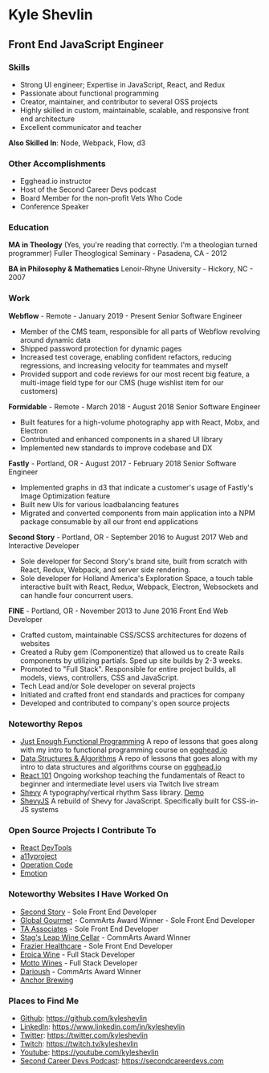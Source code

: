 # Kyle Shevlin
## Front End JavaScript Engineer

### Skills

* Strong UI engineer; Expertise in JavaScript, React, and Redux
* Passionate about functional programming
* Creator, maintainer, and contributor to several OSS projects
* Highly skilled in custom, maintainable, scalable, and responsive front end architecture
* Excellent communicator and teacher

**Also Skilled In**: Node, Webpack, Flow, d3

### Other Accomplishments

* Egghead.io instructor
* Host of the Second Career Devs podcast
* Board Member for the non-profit Vets Who Code
* Conference Speaker

### Education

**MA in Theology** (Yes, you're reading that correctly. I'm a theologian turned programmer)
Fuller Theoglogical Seminary - Pasadena, CA - 2012

**BA in Philosophy & Mathematics**
Lenoir-Rhyne University - Hickory, NC - 2007

### Work

**Webflow** - Remote - January 2019 - Present
Senior Software Engineer

* Member of the CMS team, responsible for all parts of Webflow revolving around dynamic data
* Shipped password protection for dynamic pages
* Increased test coverage, enabling confident refactors, reducing regressions, and increasing velocity for teammates and myself
* Provided support and code reviews for our most recent big feature, a multi-image field type for our CMS (huge wishlist item for our customers)

**Formidable** - Remote - March 2018 - August 2018
Senior Software Engineer

* Built features for a high-volume photography app with React, Mobx, and Electron
* Contributed and enhanced components in a shared UI library
* Implemented new standards to improve codebase and DX

**Fastly** - Portland, OR - August 2017 - February 2018
Senior Software Engineer

* Implemented graphs in d3 that indicate a customer's usage of Fastly's Image Optimization feature
* Built new UIs for various loadbalancing features
* Migrated and converted components from main application into a NPM package consumable by all our front end applications

**Second Story** - Portland, OR - September 2016 to August 2017
Web and Interactive Developer

* Sole developer for Second Story's brand site, built from scratch with React, Redux, Webpack, and server side rendering.
* Sole developer for Holland America's Exploration Space, a touch table interactive built with React, Redux, Webpack, Electron, Websockets and can handle four concurrent users.

**FINE** - Portland, OR - November 2013 to June 2016
Front End Web Developer

* Crafted custom, maintainable CSS/SCSS architectures for dozens of websites
* Created a Ruby gem (Componentize) that allowed us to create Rails components by utilizing partials. Sped up site builds by 2-3 weeks.
* Promoted to "Full Stack". Responsible for entire project builds, all models, views, controllers, CSS and JavaScript.
* Tech Lead and/or Sole developer on several projects
* Initiated and crafted front end standards and practices for company
* Developed and contributed to company's open source projects

### Noteworthy Repos

* [Just Enough Functional Programming](https://github.com/kyleshevlin/just-enough-fp-lessons)
A repo of lessons that goes along with my intro to functional programming course on [egghead.io](https://egghead.io/courses/just-enough-functional-programming-in-javascript)
* [Data Structures & Algorithms](https://github.com/kyleshevlin/intro-to-data-structures-and-algorithms)
A repo of lessons that goes along with my intro to data structures and algorithms course on [egghead.io](https://egghead.io/courses/data-structures-and-algorithms-in-javascript)
* [React 101](https://github.com/kyleshevlin/react-101)
Ongoing workshop teaching the fundamentals of React to beginner and intermediate level users via Twitch live stream
* [Shevy](https://github.com/kyleshevlin/shevy)
A typography/vertical rhythm Sass library.
[Demo](http://kyleshevlin.github.io/shevy)
* [ShevyJS](https://github.com/kyleshevlin/shevyjs)
A rebuild of Shevy for JavaScript. Specifically built for CSS-in-JS systems

### Open Source Projects I Contribute To

* [React DevTools](https://github.com/facebook/react-devtools)
* [a11yproject](https://github.com/a11yproject/a11yproject.com)
* [Operation Code](https://github.com/OperationCode/operationcode_frontend)
* [Emotion](https://github.com/emotion-js/emotion)

### Noteworthy Websites I Have Worked On

* [Second Story](https://secondstory.com/) - Sole Front End Developer
* [Global Gourmet](ggcatering.com) - CommArts Award Winner - Sole Front End Developer
* [TA Associates](ta.com) - Sole Front End Developer
* [Stag's Leap Wine Cellar](cask23.com) - CommArts Award Winner
* [Frazier Healthcare](frazierhealthcare.com) - Sole Front End Developer
* [Eroica Wine](www.eroicawine.com) - Full Stack Developer
* [Motto Wines](mottowines.com) - Full Stack Developer
* [Darioush](darioush.com) - CommArts Award Winner
* [Anchor Brewing](anchorbrewing.com)

### Places to Find Me

* [Github](https://github.com/kyleshevlin): https://github.com/kyleshevlin
* [LinkedIn](https://www.linkedin.com/in/kyleshevlin): https://www.linkedin.com/in/kyleshevlin
* [Twitter](https://twitter.com/kyleshevlin): https://twitter.com/kyleshevlin
* [Twitch](https://twitch.tv/kyleshevlin): https://twitch.tv/kyleshevlin
* [Youtube](https://youtube.com/kyleshevlin): https://youtube.com/kyleshevlin
* [Second Career Devs Podcast](https://secondcareerdevs.com): https://secondcareerdevs.com
